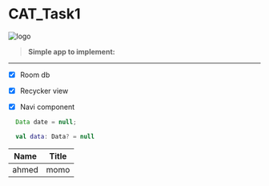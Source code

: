 # CAT_Task1
![logo](https://techafriqa.com/wp-content/uploads/2019/08/HeroHomepage_2880x1200.jpg)

> **Simple app to implement:**
---

* [x] Room db

* [x] Recycker view

* [x] Navi component

```java
  Data date = null;
```

```kotlin
  val data: Data? = null
```

|Name|Title|
|----|-----|
|ahmed| momo|

